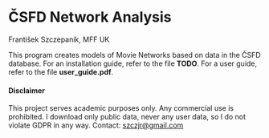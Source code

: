 # ČSFD Network Analysis
František Szczepanik, MFF UK

This program creates models of Movie Networks based on data in the ČSFD database.
For an installation guide, refer to the file **TODO**.
For a user guide, refer to the file **user_guide.pdf**.


#### Disclaimer
This project serves academic purposes only. Any commercial use is prohibited.
I download only public data, never any user data, so I do not violate GDPR in any way.
Contact: szczjr@gmail.com
